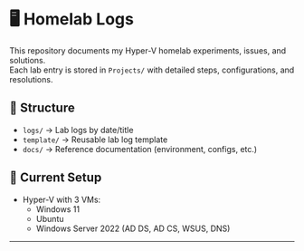 # 🖥️ Homelab Logs

This repository documents my Hyper-V homelab experiments, issues, and solutions.  
Each lab entry is stored in `Projects/` with detailed steps, configurations, and resolutions.  

## 📂 Structure
- `logs/` → Lab logs by date/title  
- `template/` → Reusable lab log template  
- `docs/` → Reference documentation (environment, configs, etc.)

## 🔧 Current Setup
- Hyper-V with 3 VMs:
  - Windows 11
  - Ubuntu
  - Windows Server 2022 (AD DS, AD CS, WSUS, DNS)

---
